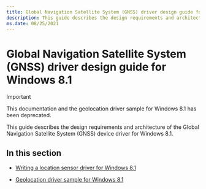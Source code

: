```yaml
---
title: Global Navigation Satellite System (GNSS) driver design guide for Windows 8.1
description: This guide describes the design requirements and architecture of the Global Navigation Satellite System (GNSS) device driver for Windows 8.1.
ms.date: 08/25/2021
---
```


# Global Navigation Satellite System (GNSS) driver design guide for Windows 8.1

> [!IMPORTANT]
> This documentation and the geolocation driver sample for Windows 8.1 has been deprecated.

This guide describes the design requirements and architecture of the Global Navigation Satellite System (GNSS) device driver for Windows 8.1.

## In this section

- [Writing a location sensor driver for Windows 8.1](writing-a-location-sensor-driver.md)

- [Geolocation driver sample for Windows 8.1](sensors-geolocation-driver-sample.md)
